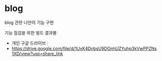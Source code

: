 # blog
blog 관련 나만의 기능 구현

기능 점검을 위한 빌드 결과물
 - 개인 구글 드라이브 : 
 - https://drive.google.com/file/d/1UxK4DnbsU9DGnhUZYuhp3kVwPPZNs1XD/view?usp=share_link
